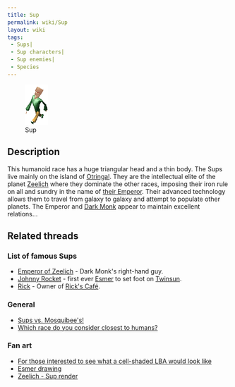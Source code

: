 ```yaml
---
title: Sup
permalink: wiki/Sup
layout: wiki
tags:
 - Sups| 
 - Sup characters| 
 - Sup enemies| 
 - Species
---
```


<figure>
<img src="assets/lba2/_characters/supanim.gif" title="Sup" width="52" />
<figcaption>Sup</figcaption>
</figure>

## Description

This humanoid race has a huge triangular head and a thin body. The Sups
live mainly on the island of [Otringal](Otringal "wikilink"). They are
the intellectual elite of the planet [Zeelich](Zeelich "wikilink") where
they dominate the other races, imposing their iron rule on all and
sundry in the name of [their Emperor](Emperor_of_Zeelich "wikilink").
Their advanced technology allows them to travel from galaxy to galaxy
and attempt to populate other planets. The Emperor and [Dark
Monk](Dark_Monk "wikilink") appear to maintain excellent relations...

## Related threads

### List of famous Sups

- [Emperor of Zeelich](Emperor_of_Zeelich "wikilink") - Dark Monk's
  right-hand guy.
- [Johnny Rocket](Johnny_Rocket "wikilink") - first ever
  [Esmer](Esmer "wikilink") to set foot on
  [Twinsun](Twinsun "wikilink").
- [Rick](Rick "wikilink") - Owner of [Rick's
  Café](Rick's_Café "wikilink").

### General

- [Sups vs.
  Mosquibee's!](https://forum.magicball.net/showthread.php?t=4677)
- [Which race do you consider closest to
  humans?](https://forum.magicball.net/showthread.php?t=4303)

### Fan art

- [For those interested to see what a cell-shaded LBA would look
  like](https://forum.magicball.net/showthread.php?t=6222)
- [Esmer drawing](https://forum.magicball.net/showthread.php?t=11891)
- [Zeelich - Sup
  render](https://forum.magicball.net/showthread.php?t=12533)
